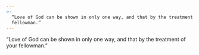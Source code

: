 ```yaml
---
>-
  “Love of God can be shown in only one way, and that by the treatment of your
  fellowman.”
---
```


“Love of God can be shown in only one way, and that by the treatment of your fellowman.”
